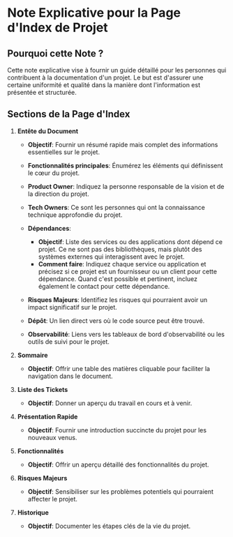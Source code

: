 # Note Explicative pour la Page d'Index de Projet

## Pourquoi cette Note ?

Cette note explicative vise à fournir un guide détaillé pour les personnes qui contribuent à la documentation d'un projet. Le but est d'assurer une certaine uniformité et qualité dans la manière dont l'information est présentée et structurée.

## Sections de la Page d'Index

1. **Entête du Document**

    - **Objectif**: Fournir un résumé rapide mais complet des informations essentielles sur le projet.
    
    - **Fonctionnalités principales**: Énumérez les éléments qui définissent le cœur du projet.
    
    - **Product Owner**: Indiquez la personne responsable de la vision et de la direction du projet.
    
    - **Tech Owners**: Ce sont les personnes qui ont la connaissance technique approfondie du projet.
    
    - **Dépendances**: 
        - **Objectif**: Liste des services ou des applications dont dépend ce projet. Ce ne sont pas des bibliothèques, mais plutôt des systèmes externes qui interagissent avec le projet.
        - **Comment faire**: Indiquez chaque service ou application et précisez si ce projet est un fournisseur ou un client pour cette dépendance. Quand c'est possible et pertinent, incluez également le contact pour cette dépendance. 
        
    - **Risques Majeurs**: Identifiez les risques qui pourraient avoir un impact significatif sur le projet.
    
    - **Dépôt**: Un lien direct vers où le code source peut être trouvé.
    
    - **Observabilité**: Liens vers les tableaux de bord d'observabilité ou les outils de suivi pour le projet.

2. **Sommaire**
    - **Objectif**: Offrir une table des matières cliquable pour faciliter la navigation dans le document.

3. **Liste des Tickets**
    - **Objectif**: Donner un aperçu du travail en cours et à venir.
    
4. **Présentation Rapide**
    - **Objectif**: Fournir une introduction succincte du projet pour les nouveaux venus.
    
5. **Fonctionnalités**
    - **Objectif**: Offrir un aperçu détaillé des fonctionnalités du projet.
    
6. **Risques Majeurs**
    - **Objectif**: Sensibiliser sur les problèmes potentiels qui pourraient affecter le projet.

7. **Historique**
    - **Objectif**: Documenter les étapes clés de la vie du projet.

